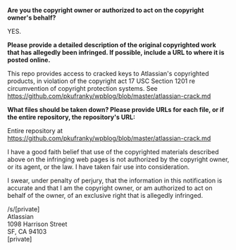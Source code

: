 **Are you the copyright owner or authorized to act on the copyright owner's behalf?**  

YES.

**Please provide a detailed description of the original copyrighted work that has allegedly been infringed. If possible, include a URL to where it is posted online.**  

This repo provides access to cracked keys to Atlassian's copyrighted products, in violation of the copyright act 17 USC Section 1201 re circumvention of copyright protection systems. See https://github.com/pkufranky/wpblog/blob/master/atlassian-crack.md

**What files should be taken down? Please provide URLs for each file, or if the entire repository, the repository's URL:**  

Entire repository at https://github.com/pkufranky/wpblog/blob/master/atlassian-crack.md

I have a good faith belief that use of the copyrighted materials described above on the infringing web pages is not authorized by the copyright owner, or its agent, or the law. I have taken fair use into consideration.

I swear, under penalty of perjury, that the information in this notification is accurate and that I am the copyright owner, or am authorized to act on behalf of the owner, of an exclusive right that is allegedly infringed.

/s/[private]  
Atlassian      
1098 Harrison Street   
SF, CA 94103  
[private]
